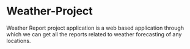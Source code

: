 # Weather-Project
Weather Report project application is a web based application through which we can get all the reports related to weather forecasting of any locations.

